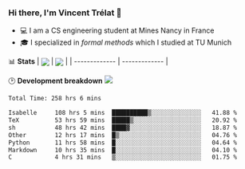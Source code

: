 ### Hi there, I'm Vincent Trélat 👋
 - 💻 I am a CS engineering student at Mines Nancy in France
 - 🎓 I specialized in *formal methods* which I studied at TU Munich

📊 **Stats**
| <img align="center" src="https://readme-stats.clckblog.space/api?username=VTrelat&show_icons=true&include_all_commits=true&theme=tokyonight&hide_border=true" /> | <img align="center" src="https://readme-stats.clckblog.space/api/top-langs/?username=VTrelat&layout=compact&theme=tokyonight&hide_border=true" /> |
| ------------- | ------------- |

🕑 **Development breakdown** ![](https://wakatime.com/badge/user/8d0110fb-6b70-4990-ab86-45c404715c2b.svg)
<!--START_SECTION:waka-->

```txt
Total Time: 258 hrs 6 mins

Isabelle     108 hrs 5 mins  ██████████▒░░░░░░░░░░░░░░   41.88 %
TeX          53 hrs 59 mins  █████▒░░░░░░░░░░░░░░░░░░░   20.92 %
sh           48 hrs 42 mins  ████▓░░░░░░░░░░░░░░░░░░░░   18.87 %
Other        12 hrs 17 mins  █▒░░░░░░░░░░░░░░░░░░░░░░░   04.76 %
Python       11 hrs 58 mins  █░░░░░░░░░░░░░░░░░░░░░░░░   04.64 %
Markdown     10 hrs 35 mins  █░░░░░░░░░░░░░░░░░░░░░░░░   04.10 %
C            4 hrs 31 mins   ▒░░░░░░░░░░░░░░░░░░░░░░░░   01.75 %
```

<!--END_SECTION:waka-->
